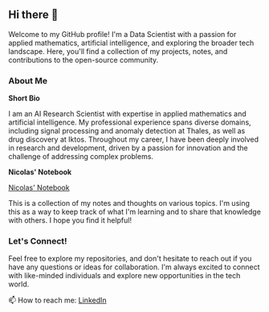 ## Hi there 👋

Welcome to my GitHub profile! I'm a Data Scientist with a passion for applied mathematics, artificial intelligence, and exploring the broader tech landscape. Here, you'll find a collection of my projects, notes, and contributions to the open-source community.

### About Me

**Short Bio**

I am an AI Research Scientist with expertise in applied mathematics and artificial intelligence. My professional experience spans diverse domains, including signal processing and anomaly detection at Thales, as well as drug discovery at Iktos. Throughout my career, I have been deeply involved in research and development, driven by a passion for innovation and the challenge of addressing complex problems.

**Nicolas' Notebook**

[Nicolas' Notebook](https://nbrosse.github.io/)

This is a collection of my notes and thoughts on various topics. I'm using this as a way to keep track of what I'm learning and to share that knowledge with others. I hope you find it helpful!

### Let's Connect!

Feel free to explore my repositories, and don't hesitate to reach out if you have any questions or ideas for collaboration. I'm always excited to connect with like-minded individuals and explore new opportunities in the tech world.

📫 How to reach me: [LinkedIn](https://www.linkedin.com/in/nicolas-brosse-984685a0/)
